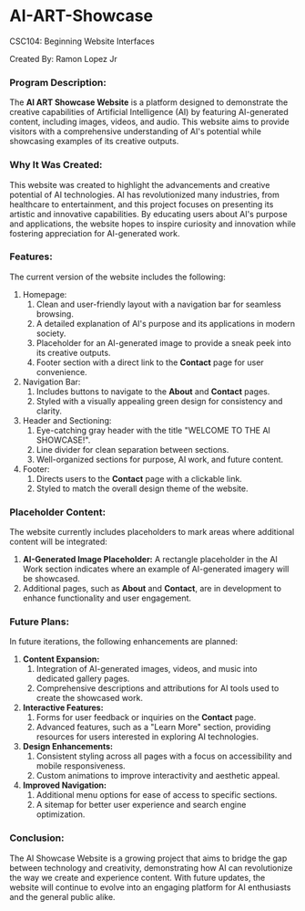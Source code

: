 # AI-ART-Showcase
CSC104: Beginning Website Interfaces

Created By: Ramon Lopez Jr

### Program Description:
The **AI ART Showcase Website** is a platform designed to demonstrate the creative capabilities of Artificial Intelligence (AI) by featuring AI-generated content, including images, videos, and audio. This website aims to provide visitors with a comprehensive understanding of AI's potential while showcasing examples of its creative outputs.

### Why It Was Created:
This website was created to highlight the advancements and creative potential of AI technologies. AI has revolutionized many industries, from healthcare to entertainment, and this project focuses on presenting its artistic and innovative capabilities. By educating users about AI's purpose and applications, the website hopes to inspire curiosity and innovation while fostering appreciation for AI-generated work.

### Features:
The current version of the website includes the following:
1. Homepage:
    1. Clean and user-friendly layout with a navigation bar for seamless browsing.
    2. A detailed explanation of AI's purpose and its applications in modern society.
    3. Placeholder for an AI-generated image to provide a sneak peek into its creative outputs.
    4. Footer section with a direct link to the **Contact** page for user convenience.
2. Navigation Bar:
    1. Includes buttons to navigate to the **About** and **Contact** pages.
    2. Styled with a visually appealing green design for consistency and clarity.
3. Header and Sectioning:
    1. Eye-catching gray header with the title "WELCOME TO THE AI SHOWCASE!".
    2. Line divider for clean separation between sections.
    3. Well-organized sections for purpose, AI work, and future content.
4. Footer:
    1. Directs users to the **Contact** page with a clickable link.
    2. Styled to match the overall design theme of the website.

### Placeholder Content:
The website currently includes placeholders to mark areas where additional content will be integrated:
1. **AI-Generated Image Placeholder:** A rectangle placeholder in the AI Work section indicates where an example of AI-generated imagery will be showcased.
2. Additional pages, such as **About** and **Contact**, are in development to enhance functionality and user engagement.

### Future Plans:
In future iterations, the following enhancements are planned:
1. **Content Expansion:**
    1. Integration of AI-generated images, videos, and music into dedicated gallery pages.
    2. Comprehensive descriptions and attributions for AI tools used to create the showcased work.
2. **Interactive Features:**
    1. Forms for user feedback or inquiries on the **Contact** page.
    2. Advanced features, such as a "Learn More" section, providing resources for users interested in exploring AI technologies.
3. **Design Enhancements:**
    1. Consistent styling across all pages with a focus on accessibility and mobile responsiveness.
    2. Custom animations to improve interactivity and aesthetic appeal.
4. **Improved Navigation:**
    1. Additional menu options for ease of access to specific sections.
    2. A sitemap for better user experience and search engine optimization.

### Conclusion:
The AI Showcase Website is a growing project that aims to bridge the gap between technology and creativity, demonstrating how AI can revolutionize the way we create and experience content. With future updates, the website will continue to evolve into an engaging platform for AI enthusiasts and the general public alike.